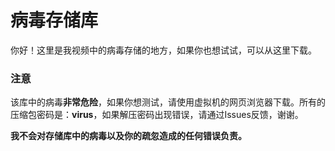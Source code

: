 # 病毒存储库
你好！这里是我视频中的病毒存储的地方，如果你也想试试，可以从这里下载。
### 注意
该库中的病毒**非常危险**，如果你想测试，请使用虚拟机的网页浏览器下载。所有的压缩包密码是：**virus**，如果解压密码出现错误，请通过Issues反馈，谢谢。

**我不会对存储库中的病毒以及你的疏忽造成的任何错误负责。**

